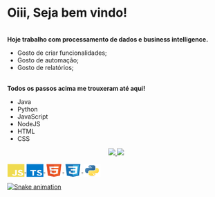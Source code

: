 # Oiii, Seja bem vindo!


<br>**Hoje trabalho com processamento de dados e business intelligence.**</br>
* Gosto de criar funcionalidades;
* Gosto de automação;
* Gosto de relatórios;

<br>**Todos os passos acima me trouxeram até aqui!** </br>

* Java
* Python
* JavaScript
* NodeJS
* HTML
* CSS


<div align="center">
  <a href="https://github.com/Leandro-java01">
  <img height="160em" src="https://github-readme-stats.vercel.app/api?username=Leandro-java01&show_icons=true&theme=buefy&include_all_commits=true&count_private=true"/>

  <img height="160em" src="https://github-readme-stats.vercel.app/api/top-langs/?username=Leandro-java01&layout=compact&langs_count=7&theme=buefy"/>

</div>

<div style="display: inline_block"><br>

  <img align="center" alt="Leandro-Js" height="30" width="40" src="https://raw.githubusercontent.com/devicons/devicon/master/icons/javascript/javascript-plain.svg">

  <img align="center" alt="Leandro-Ts" height="30" width="40" src="https://raw.githubusercontent.com/devicons/devicon/master/icons/typescript/typescript-plain.svg">

  <img align="center" alt="Leandro-HTML" height="30" width="40" src="https://raw.githubusercontent.com/devicons/devicon/master/icons/html5/html5-original.svg">

  <img align="center" alt="Leandro-CSS" height="30" width="40" src="https://raw.githubusercontent.com/devicons/devicon/master/icons/css3/css3-original.svg">

  <img align="center" alt="Leandro-Python" height="30" width="40" src="https://raw.githubusercontent.com/devicons/devicon/master/icons/python/python-original.svg">

</div>
  
<div> 

  ![Snake animation](https://github.com/Leandro-java01/leandroAbreu/blob/output/github-contribution-grid-snake.svg)

</div>
